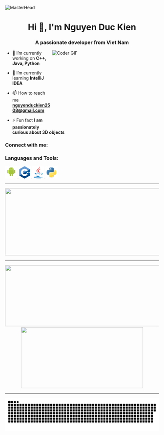 ![MasterHead](https://colinvermander.files.wordpress.com/2018/11/alm-devops-banner-2.png)
<h1 align="center">Hi 👋, I'm Nguyen Duc Kien</h1>
<h3 align="center">A passionate developer from Viet Nam</h3>
<img align = "right" alt="Coder GIF" height=250 width=350 src="https://thumbs.gfycat.com/EvilNextDevilfish-small.gif" />

- 🔭 I’m currently working on **C++, Java, Python**

- 🌱 I’m currently learning **IntelliJ IDEA**

- 📫 How to reach me **nguyenduckien2508@gmail.com**

- ⚡ Fun fact **I am passionately curious about 3D objects**

<h3 align="left">Connect with me:</h3>
<p align="left">
</p>

<h3 align="left">Languages and Tools:</h3>
<p align="left"> <a href="https://developer.android.com" target="_blank" rel="noreferrer"> <img src="https://raw.githubusercontent.com/devicons/devicon/master/icons/android/android-original-wordmark.svg" alt="android" width="40" height="40"/> </a> <a href="https://www.w3schools.com/cpp/" target="_blank" rel="noreferrer"> <img src="https://raw.githubusercontent.com/devicons/devicon/master/icons/cplusplus/cplusplus-original.svg" alt="cplusplus" width="40" height="40"/> </a> <a href="https://www.java.com" target="_blank" rel="noreferrer"> <img src="https://raw.githubusercontent.com/devicons/devicon/master/icons/java/java-original.svg" alt="java" width="40" height="40"/> </a> <a href="https://www.python.org" target="_blank" rel="noreferrer"> <img src="https://raw.githubusercontent.com/devicons/devicon/master/icons/python/python-original.svg" alt="python" width="40" height="40"/> </a> </p>

---

<p align="center">
    <img width="800" height="220" src="https://streak-stats.demolab.com?user=kienchickenz&theme=highcontrast&hide_border=true&border_radius=5&card_width=800">
</p>

---

<p align="center">
    <img width="600" height="200" src="https://github-readme-stats.vercel.app/api?username=kienchickenz&show_icons=true&theme=vision-friendly-dark">
    <img width="400" height="200" src="https://github-readme-stats.vercel.app/api/top-langs/?username=kienchickenz&size_weight=0.15&count_weight=0.5&layout=compact&theme=vision-friendly-dark">
</p>

---

<p align="center">
    <img width="1000" src="assets/github-snake.svg" alt="snake"/>
</p>
